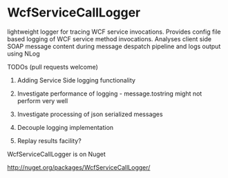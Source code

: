 WcfServiceCallLogger
====================

lightweight  logger for tracing WCF service invocations. Provides config file based logging of WCF service method invocations. Analyses client side SOAP message content during message despatch pipeline and logs output using NLog

TODOs (pull requests welcome)  

1) Adding Service Side logging functionality  

2) Investigate performance of logging - message.tostring might not perform very well  

3) Investigate processing of json serialized messages  

4) Decouple logging implementation  

5) Replay results facility?


WcfServiceCallLogger is on Nuget

http://nuget.org/packages/WcfServiceCallLogger/
